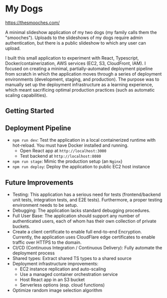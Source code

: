 # My Dogs

https://thesmooches.com/

A minimal slideshow application of my two dogs (my family calls them the "smooches"). Uploads to the slideshows of my dogs require admin authentication, but there is a public slideshow to which any user can upload.

I built this small application to experiment with React, Typescript, Docker/containerization, AWS services (EC2, S3, CloudFront, IAM). I focused on creating a minimal, partially-automated deployment pipeline from scratch in which the application moves through a series of deployment environments (development, staging, and production). The purpose was to manually set up the deployment infrastructure as a learning experience, which meant sacrificing optimal production practices (such as automatic scaling capabilities).

## Getting Started

## Deployment Pipeline

- `npm run dev`: Test the application in a local containerized runtime with hot-reload. You must have Docker installed and running.
  - Open React app at `http://localhost:3000`
  - Test backend at `http://localhost:8080`
- `npm run stage`: Mimic the production setup (an `Nginx`)
- `npm run deploy`: Deploy the application to public EC2 host instance

## Future Improvements

- Testing: This application has a serious need for tests (frontend/backend unit tests, integration tests, and E2E tests). Furthermore, a proper testing environment needs to be setup.
- Debugging: The application lacks standard debugging procedures.
- Full User Base: The application should support any number of authenticated users, each of whom has their own collection of private buckets.
- Create a client certificate to enable full end-to-end Encryption. Currently, the application uses CloudFlare edge certificates to enable traffic over HTTPS to the domain.
- CI/CD (Continuous Integration / Continuous Delivery): Fully automate the deployment process
- Shared types: Extract shared TS types to a shared source
- Deployment infrastructure improvements:
  - EC2 instance replication and auto-scaling
  - Use a managed container orchestration service
  - Host React app in an S3 bucket
  - Serverless options (esp. cloud functions)
- Optimize random image selection algorithm
